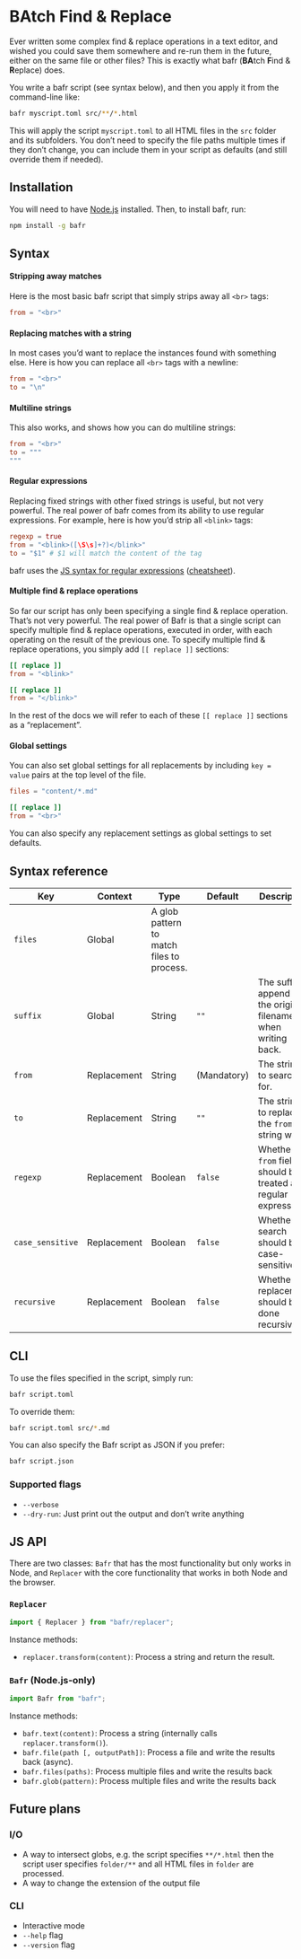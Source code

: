 # BAtch Find & Replace

Ever written some complex find & replace operations in a text editor, and wished you could save them somewhere and re-run them in the future,
either on the same file or other files?
This is exactly what bafr (**BA**tch **F**ind & **R**eplace) does.

You write a bafr script (see syntax below), and then you apply it from the command-line like:

```bash
bafr myscript.toml src/**/*.html
```

This will apply the script `myscript.toml` to all HTML files in the `src` folder and its subfolders.
You don’t need to specify the file paths multiple times if they don’t change, you can include them in your script as defaults (and still override them if needed).

## Installation

You will need to have [Node.js](https://nodejs.org/) installed.
Then, to install bafr, run:

```bash
npm install -g bafr
```

## Syntax

#### Stripping away matches

Here is the most basic bafr script that simply strips away all `<br>` tags:

```toml
from = "<br>"
```

#### Replacing matches with a string

In most cases you’d want to replace the instances found with something else.
Here is how you can replace all `<br>` tags with a newline:

```toml
from = "<br>"
to = "\n"
```

#### Multiline strings

This also works, and shows how you can do multiline strings:

```toml
from = "<br>"
to = """
"""
```

#### Regular expressions

Replacing fixed strings with other fixed strings is useful, but not very powerful.
The real power of bafr comes from its ability to use regular expressions.
For example, here is how you’d strip all `<blink>` tags:

```toml
regexp = true
from = "<blink>([\S\s]+?)</blink>"
to = "$1" # $1 will match the content of the tag
```

bafr uses the [JS syntax for regular expressions](https://developer.mozilla.org/en-US/docs/Web/JavaScript/Guide/Regular_expressions) ([cheatsheet](https://developer.mozilla.org/en-US/docs/Web/JavaScript/Guide/Regular_expressions/Cheatsheet)).

#### Multiple find & replace operations

So far our script has only been specifying a single find & replace operation.
That’s not very powerful.
The real power of Bafr is that a single script can specify multiple find & replace operations,
executed in order, with each operating on the result of the previous one.
To specify multiple find & replace operations, you simply add `[[ replace ]]` sections:

```toml
[[ replace ]]
from = "<blink>"

[[ replace ]]
from = "</blink>"
```

In the rest of the docs we will refer to each of these `[[ replace ]]` sections as a “replacement”.

#### Global settings

You can also set global settings for all replacements by including `key = value` pairs at the top level of the file.

```toml
files = "content/*.md"

[[ replace ]]
from = "<br>"
```

You can also specify any replacement settings as global settings to set defaults.

## Syntax reference

| Key | Context | Type | Default | Description |
| --- | -- | ---- | ------- | ----------- |
| `files` | Global | A glob pattern to match files to process. |
| `suffix` | Global | String | `""` | The suffix to append to the original filename when writing back. |
| `from` | Replacement | String | (Mandatory) | The string to search for. |
| `to` | Replacement | String | `""` | The string to replace the `from` string with. |
| `regexp` | Replacement | Boolean | `false` | Whether the `from` field should be treated as a regular expression. |
| `case_sensitive` | Replacement | Boolean | `false` | Whether the search should be case-sensitive. |
| `recursive` | Replacement | Boolean | `false` | Whether the replacement should be done recursively. |

## CLI

To use the files specified in the script, simply run:

```bash
bafr script.toml
```

To override them:

```bash
bafr script.toml src/*.md
```

You can also specify the Bafr script as JSON if you prefer:

```bash
bafr script.json
```

### Supported flags

- `--verbose`
- `--dry-run`: Just print out the output and don’t write anything

## JS API

There are two classes: `Bafr` that has the most functionality but only works in Node,
and `Replacer` with the core functionality that works in both Node and the browser.

### `Replacer`

```js
import { Replacer } from "bafr/replacer";
```

Instance methods:
- `replacer.transform(content)`: Process a string and return the result.

### `Bafr` (Node.js-only)

```js
import Bafr from "bafr";
```

Instance methods:
- `bafr.text(content)`: Process a string (internally calls `replacer.transform()`).
- `bafr.file(path [, outputPath])`: Process a file and write the results back (async).
- `bafr.files(paths)`: Process multiple files and write the results back
- `bafr.glob(pattern)`: Process multiple files and write the results back

## Future plans

### I/O

- A way to intersect globs, e.g. the script specifies `**/*.html` then the script user specifies `folder/**` and all HTML files in `folder` are processed.
- A way to change the extension of the output file

### CLI

- Interactive mode
- `--help` flag
- `--version` flag

